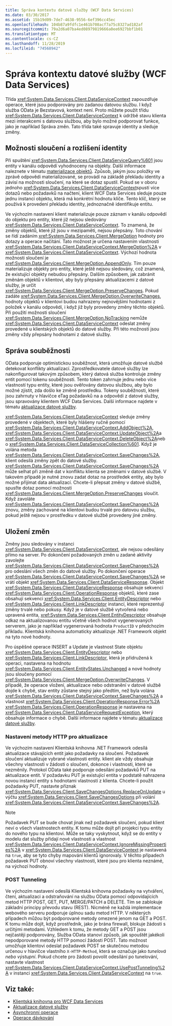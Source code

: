```yaml
---
title: Správa kontextu datové služby (WCF Data Services)
ms.date: 03/30/2017
ms.assetid: 15b19d09-7de7-4638-9556-6ef396cc45ec
ms.openlocfilehash: 104b87a9fdfc1e461b708acf7a75c8327ad182af
ms.sourcegitcommit: 79a2d6a07ba4ed08979819666a0ee6927bbf1b01
ms.translationtype: MT
ms.contentlocale: cs-CZ
ms.lasthandoff: 11/28/2019
ms.locfileid: "74568942"
---
```

# <a name="managing-the-data-service-context-wcf-data-services"></a>Správa kontextu datové služby (WCF Data Services)
Třída <xref:System.Data.Services.Client.DataServiceContext> zapouzdřuje operace, které jsou podporovány pro zadanou datovou službu. I když služba OData je Bezstavová, kontext není. Proto můžete použít třídu <xref:System.Data.Services.Client.DataServiceContext> k údržbě stavu klienta mezi interakcemi s datovou službou, aby bylo možné podporovat funkce, jako je například Správa změn. Tato třída také spravuje identity a sleduje změny.  
  
## <a name="merge-options-and-identity-resolution"></a>Možnosti sloučení a rozlišení identity  
 Při spuštění <xref:System.Data.Services.Client.DataServiceQuery%601> jsou entity v kanálu odpovědí vyhodnoceny na objekty. Další informace naleznete v tématu [materializace objektů](object-materialization-wcf-data-services.md). Způsob, jakým jsou položky ve zprávě odpovědi materializované, se provádí na základě překladu identity a závisí na možnosti sloučení, na které se dotaz spustil. Pokud se v oboru jednoho <xref:System.Data.Services.Client.DataServiceContext>spustí více dotazů nebo požadavků na načtení, klient WCF Data Services sleduje pouze jednu instanci objektu, která má konkrétní hodnotu klíče. Tento klíč, který se používá k provedení překladu identity, jednoznačně identifikuje entitu.  
  
 Ve výchozím nastavení klient materializuje pouze záznam v kanálu odpovědí do objektu pro entity, které již nejsou sledovány <xref:System.Data.Services.Client.DataServiceContext>. To znamená, že změny objektů, které již jsou v mezipaměti, nejsou přepsány. Toto chování se řídí zadáním <xref:System.Data.Services.Client.MergeOption> hodnoty pro dotazy a operace načítání. Tato možnost je určena nastavením vlastnosti <xref:System.Data.Services.Client.DataServiceContext.MergeOption%2A> v <xref:System.Data.Services.Client.DataServiceContext>. Výchozí hodnota možnosti sloučení je <xref:System.Data.Services.Client.MergeOption.AppendOnly>. Tím pouze materializuje objekty pro entity, které ještě nejsou sledovány, což znamená, že existující objekty nebudou přepsány. Dalším způsobem, jak zabránit změnám objektů v klientovi, aby byly přepsány aktualizacemi z datové služby, je určit <xref:System.Data.Services.Client.MergeOption.PreserveChanges>. Pokud zadáte <xref:System.Data.Services.Client.MergeOption.OverwriteChanges>, hodnoty objektů v klientovi budou nahrazeny nejnovějšími hodnotami z položek v kanálu odpovědí, i když již byly provedeny změny těchto objektů. Při použití možnosti sloučení <xref:System.Data.Services.Client.MergeOption.NoTracking> nemůže <xref:System.Data.Services.Client.DataServiceContext> odeslat změny provedené u klientských objektů do datové služby. Při této možnosti jsou změny vždy přepsány hodnotami z datové služby.  
  
## <a name="managing-concurrency"></a>Správa souběžnosti  
 OData podporuje optimistickou souběžnost, která umožňuje datové službě detekovat konflikty aktualizací. Zprostředkovatele datové služby lze nakonfigurovat takovým způsobem, který datová služba kontroluje změny entit pomocí tokenu souběžnosti. Tento token zahrnuje jednu nebo více vlastností typu entity, které jsou ověřovány datovou službou, aby bylo možné zjistit, zda došlo ke změně prostředku. Tokeny souběžnosti, které jsou zahrnuty v hlavičce eTag požadavků na a odpovědi z datové služby, jsou spravovány klientem WCF Data Services. Další informace najdete v tématu [aktualizace datové služby](updating-the-data-service-wcf-data-services.md).  
  
 <xref:System.Data.Services.Client.DataServiceContext> sleduje změny provedené v objektech, které byly hlášeny ručně pomocí <xref:System.Data.Services.Client.DataServiceContext.AddObject%2A>, <xref:System.Data.Services.Client.DataServiceContext.UpdateObject%2A>a <xref:System.Data.Services.Client.DataServiceContext.DeleteObject%2A>nebo <xref:System.Data.Services.Client.DataServiceCollection%601>. Když je volána metoda <xref:System.Data.Services.Client.DataServiceContext.SaveChanges%2A>, klient odesílá změny zpět do datové služby. <xref:System.Data.Services.Client.DataServiceContext.SaveChanges%2A> může selhat při změně dat v konfliktu klienta se změnami v datové službě. V takovém případě je nutné znovu zadat dotaz na prostředek entity, aby bylo možné přijímat data aktualizací. Chcete-li přepsat změny v datové službě, spusťte dotaz pomocí možnosti <xref:System.Data.Services.Client.MergeOption.PreserveChanges> sloučit. Když zavoláte <xref:System.Data.Services.Client.DataServiceContext.SaveChanges%2A> znovu, změny zachované na klientovi budou trvalé pro datovou službu, pokud ještě nejsou v prostředku v datové službě provedeny jiné změny.  
  
## <a name="saving-changes"></a>Uložení změn  
 Změny jsou sledovány v instanci <xref:System.Data.Services.Client.DataServiceContext>, ale nejsou odesílány přímo na server. Po dokončení požadovaných změn u zadané aktivity zavolejte <xref:System.Data.Services.Client.DataServiceContext.SaveChanges%2A> pro odeslání všech změn do datové služby. Po dokončení operace <xref:System.Data.Services.Client.DataServiceContext.SaveChanges%2A> se vrátí objekt <xref:System.Data.Services.Client.DataServiceResponse>. Objekt <xref:System.Data.Services.Client.DataServiceResponse> obsahuje sekvenci <xref:System.Data.Services.Client.OperationResponse> objektů, které zase obsahují sekvenci <xref:System.Data.Services.Client.EntityDescriptor> nebo <xref:System.Data.Services.Client.LinkDescriptor> instancí, které reprezentují změny trvalé nebo pokusy. Když je v datové službě vytvořená nebo upravená entita, <xref:System.Data.Services.Client.EntityDescriptor> obsahuje odkaz na aktualizovanou entitu včetně všech hodnot vygenerovaných serverem, jako je například vygenerovaná hodnota `ProductID` v předchozím příkladu. Klientská knihovna automaticky aktualizuje .NET Framework objekt na tyto nové hodnoty.  
  
 Pro úspěšné operace INSERT a Update je vlastnost State objektu <xref:System.Data.Services.Client.EntityDescriptor> nebo <xref:System.Data.Services.Client.LinkDescriptor>, která je přidružená k operaci, nastavena na hodnotu <xref:System.Data.Services.Client.EntityStates.Unchanged> a nové hodnoty jsou sloučeny pomocí <xref:System.Data.Services.Client.MergeOption.OverwriteChanges>. V případě, že operace vložení, aktualizace nebo odstranění v datové službě dojde k chybě, stav entity zůstane stejný jako předtím, než byla volána <xref:System.Data.Services.Client.DataServiceContext.SaveChanges%2A> a vlastnost <xref:System.Data.Services.Client.OperationResponse.Error%2A> <xref:System.Data.Services.Client.OperationResponse> je nastavena na <xref:System.Data.Services.Client.DataServiceRequestException>, který obsahuje informace o chybě. Další informace najdete v tématu [aktualizace datové služby](updating-the-data-service-wcf-data-services.md).  
  
### <a name="setting-the-http-method-for-updates"></a>Nastavení metody HTTP pro aktualizace  
 Ve výchozím nastavení Klientská knihovna .NET Framework odesílá aktualizace stávajících entit jako požadavky na sloučení. Požadavek sloučení aktualizuje vybrané vlastnosti entity. klient ale vždy obsahuje všechny vlastnosti v žádosti o sloučení, dokonce i vlastnosti, které se nezměnily. Protokol OData také podporuje odesílání požadavků PUT na aktualizace entit. V požadavku PUT je existující entita v podstatě nahrazena novou instancí entity s hodnotami vlastností z klienta. Chcete-li použít požadavky PUT, nastavte příznak <xref:System.Data.Services.Client.SaveChangesOptions.ReplaceOnUpdate> u výčtu <xref:System.Data.Services.Client.SaveChangesOptions> při volání <xref:System.Data.Services.Client.DataServiceContext.SaveChanges%2A>.  
  
> [!NOTE]
> Požadavek PUT se bude chovat jinak než požadavek sloučení, pokud klient neví o všech vlastnostech entity. K tomu může dojít při projekci typu entity do nového typu na klientovi. Může se taky vyskytnout, když se do entity v modelu dat služby přidají nové vlastnosti a vlastnost <xref:System.Data.Services.Client.DataServiceContext.IgnoreMissingProperties%2A> v <xref:System.Data.Services.Client.DataServiceContext> je nastavená na `true`, aby se tyto chyby mapování klientů ignorovaly. V těchto případech požadavek PUT obnoví všechny vlastnosti, které jsou pro klienta neznámé, na výchozí hodnoty.  
  
### <a name="post-tunneling"></a>POST Tunneling  
 Ve výchozím nastavení odesílá Klientská knihovna požadavky na vytváření, čtení, aktualizaci a odstraňování na službu OData pomocí odpovídajících metod HTTP POST, GET, PUT, MERGE/PATCH a DELETE. Tím se zablokuje základní principy převodu stavu (REST). Nicméně ne každá implementace webového serveru podporuje úplnou sadu metod HTTP. V některých případech můžou být podporované metody omezené jenom na GET a POST. K tomu může dojít, když prostředník, jako je brána firewall, blokuje žádosti s určitými metodami. Vzhledem k tomu, že metody GET a POST jsou nejčastěji podporovány, Služba OData stanoví způsob, jak spouštět jakékoli nepodporované metody HTTP pomocí žádosti POST. Tato možnost umožňuje klientovi odeslat požadavek POST se skutečnou metodou určenou v hlavičce vlastního `X-HTTP-Method`, která se označuje jako *tunelová* *nebo výstupní*. Pokud chcete pro žádosti povolit odesílání po tunelování, nastavte vlastnost <xref:System.Data.Services.Client.DataServiceContext.UsePostTunneling%2A> v instanci <xref:System.Data.Services.Client.DataServiceContext> na `true`.  
  
## <a name="see-also"></a>Viz také:

- [Klientská knihovna pro WCF Data Services](wcf-data-services-client-library.md)
- [Aktualizace datové služby](updating-the-data-service-wcf-data-services.md)
- [Asynchronní operace](asynchronous-operations-wcf-data-services.md)
- [Operace dávkování](batching-operations-wcf-data-services.md)
